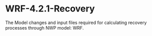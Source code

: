 # WRF-4.2.1-Recovery
The Model changes and input files required for calculating recovery processes through NWP model: WRF.
